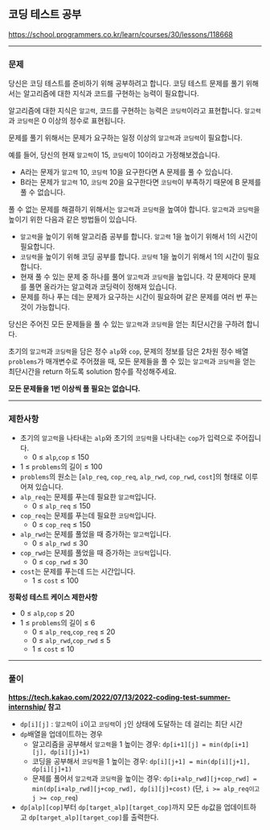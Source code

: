 ## 코딩 테스트 공부
https://school.programmers.co.kr/learn/courses/30/lessons/118668
***
### 문제
당신은 코딩 테스트를 준비하기 위해 공부하려고 합니다. 코딩 테스트 문제를 풀기 위해서는 알고리즘에 대한 지식과 코드를 구현하는 능력이 필요합니다.

알고리즘에 대한 지식은 `알고력`, 코드를 구현하는 능력은 `코딩력`이라고 표현합니다. `알고력`과 `코딩력`은 0 이상의 정수로 표현됩니다.

문제를 풀기 위해서는 문제가 요구하는 일정 이상의 `알고력`과 `코딩력`이 필요합니다.

예를 들어, 당신의 현재 `알고력`이 15, `코딩력`이 10이라고 가정해보겠습니다.

- A라는 문제가 `알고력` 10, `코딩력` 10을 요구한다면 A 문제를 풀 수 있습니다.
- B라는 문제가 `알고력` 10, `코딩력` 20을 요구한다면 `코딩력`이 부족하기 때문에 B 문제를 풀 수 없습니다.
  
풀 수 없는 문제를 해결하기 위해서는 `알고력`과 `코딩력`을 높여야 합니다. `알고력`과 `코딩력`을 높이기 위한 다음과 같은 방법들이 있습니다.

- `알고력`을 높이기 위해 알고리즘 공부를 합니다. `알고력` 1을 높이기 위해서 1의 시간이 필요합니다.
- `코딩력`을 높이기 위해 코딩 공부를 합니다. `코딩력` 1을 높이기 위해서 1의 시간이 필요합니다.
- 현재 풀 수 있는 문제 중 하나를 풀어 `알고력`과 `코딩력`을 높입니다. 각 문제마다 문제를 풀면 올라가는 알고력과 코딩력이 정해져 있습니다.
- 문제를 하나 푸는 데는 문제가 요구하는 시간이 필요하며 같은 문제를 여러 번 푸는 것이 가능합니다.
  
당신은 주어진 모든 문제들을 풀 수 있는 `알고력`과 `코딩력`을 얻는 최단시간을 구하려 합니다.

초기의 `알고력`과 `코딩력`을 담은 정수 `alp`와 `cop`, 문제의 정보를 담은 2차원 정수 배열 `problems`가 매개변수로 주어졌을 때, 모든 문제들을 풀 수 있는 `알고력`과 `코딩력`을 얻는 최단시간을 return 하도록 solution 함수를 작성해주세요.

**모든 문제들을 1번 이상씩 풀 필요는 없습니다.**
***
### 제한사항
- 초기의 `알고력`을 나타내는 `alp`와 초기의 `코딩력`을 나타내는 `cop`가 입력으로 주어집니다.
    - 0 ≤ `alp`,`cop` ≤ 150
- 1 ≤ `problems`의 길이 ≤ 100
- `problems`의 원소는 [`alp_req`, `cop_req`, `alp_rwd`, `cop_rwd`, `cost`]의 형태로 이루어져 있습니다.
- `alp_req`는 문제를 푸는데 필요한 `알고력`입니다.
    - 0 ≤ `alp_req` ≤ 150
- `cop_req`는 문제를 푸는데 필요한 `코딩력`입니다.
    - 0 ≤ `cop_req` ≤ 150
- `alp_rwd`는 문제를 풀었을 때 증가하는 `알고력`입니다.
    - 0 ≤ `alp_rwd` ≤ 30
- `cop_rwd`는 문제를 풀었을 때 증가하는 `코딩력`입니다.
    - 0 ≤ `cop_rwd` ≤ 30
- `cost`는 문제를 푸는데 드는 시간입니다.
    - 1 ≤ `cost` ≤ 100

**정확성 테스트 케이스 제한사항**

- 0 ≤ `alp`,`cop` ≤ 20
- 1 ≤ `problems`의 길이 ≤ 6
    - 0 ≤ `alp_req`,`cop_req` ≤ 20
    - 0 ≤ `alp_rwd`,`cop_rwd` ≤ 5
    - 1 ≤ `cost` ≤ 10
***
### 풀이
**https://tech.kakao.com/2022/07/13/2022-coding-test-summer-internship/ 참고**
- `dp[i][j]` : `알고력`이 `i`이고 `코딩력`이 `j`인 상태에 도달하는 데 걸리는 최단 시간
- `dp`배열을 업데이트하는 경우
    - 알고리즘을 공부해서 `알고력`을 1 높이는 경우: `dp[i+1][j] = min(dp[i+1][j], dp[i][j]+1)`
    - 코딩을 공부해서 `코딩력`을 1 높이는 경우: `dp[i][j+1] = min(dp[i][j+1], dp[i][j]+1)`
    - 문제를 풀어서 `알고력`과 `코딩력`을 높이는 경우: `dp[i+alp_rwd][j+cop_rwd] = min(dp[i+alp_rwd][j+cop_rwd], dp[i][j]+cost)` (단, `i >= alp_req이고 j >= cop_req`)
- `dp[alp][cop]`부터 `dp[target_alp][target_cop]`까지 모든 `dp`값을 업데이트하고 `dp[target_alp][target_cop]`를 출력한다.